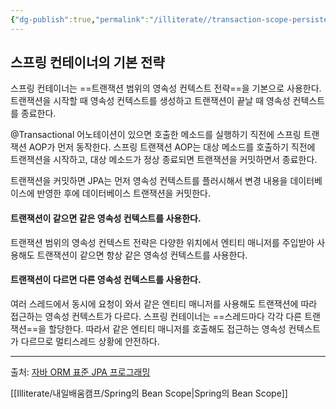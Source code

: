 ```yaml
---
{"dg-publish":true,"permalink":"/illiterate//transaction-scope-persistence-context/","tags":["transaction","jpa"],"noteIcon":"","created":"2025-03-12T00:02:00","updated":"2025-03-12T23:51:27+09:00"}
---
```


## 스프링 컨테이너의 기본 전략

스프링 컨테이너는 ==트랜잭션 범위의 영속성 컨텍스트 전략==을 기본으로 사용한다. 트랜잭션을 시작할 때 영속성 컨텍스트를 생성하고 트랜잭션이 끝날 때 영속성 컨텍스트를 종료한다.

\@Transactional 어노테이션이 있으면 호출한 메소드를 실행하기 직전에 스프링 트랜잭션 AOP가 먼저 동작한다. 스프링 트랜잭션 AOP는 대상 메소드를 호출하기 직전에 트랜잭션을 시작하고, 대상 메소드가 정상 종료되면 트랜잭션을 커밋하면서 종료한다.

트랜잭션을 커밋하면 JPA는 먼저 영속성 컨텍스트를 플러시해서 변경 내용을 데이터베이스에 반영한 후에 데이터베이스 트랜잭션을 커밋한다. 

#### 트랜잭션이 같으면 같은 영속성 컨텍스트를 사용한다.

트랜잭션 범위의 영속성 컨텍스트 전략은 다양한 위치에서 엔티티 매니저를 주입받아 사용해도 트랜잭션이 같으면 항상 같은 영속성 컨텍스트를 사용한다.

#### 트랜잭션이 다르면 다른 영속성 컨텍스트를 사용한다.

여러 스레드에서 동시에 요청이 와서 같은 엔티티 매니저를 사용해도 트랜잭션에 따라 접근하는 영속성 컨텍스트가 다르다. 스프링 컨테이너는 ==스레드마다 각각 다른 트랜잭션==을 할당한다. 따라서 같은 엔티티 매니저를 호출해도 접근하는 영속성 컨텍스트가 다르므로 멀티스레드 상황에 안전하다.

---
출처: [자바 ORM 표준 JPA 프로그래밍](https://product.kyobobook.co.kr/detail/S000000935744)

[[Illiterate/내일배움캠프/Spring의 Bean Scope\|Spring의 Bean Scope]]